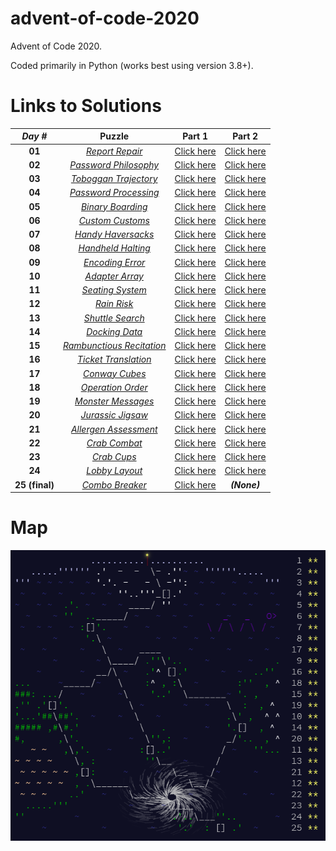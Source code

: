 # advent-of-code-2020
Advent of Code 2020. 

Coded primarily in Python (works best using version 3.8+).

# Links to Solutions

| *Day #* | Puzzle | Part 1 | Part 2 |
| :-----: | :----: | :----: | :----: |
| **01**  | [*Report Repair*](https://adventofcode.com/2020/day/1) | [Click here](./day_01_-_report_repair/part_1.py) | [Click here](./day_01_-_report_repair/part_2.py) |
| **02**  | [*Password Philosophy*](https://adventofcode.com/2020/day/2) | [Click here](./day_02_-_password_philosophy/part_1.py) | [Click here](./day_02_-_password_philosophy/part_2.py) |
| **03**  | [*Toboggan Trajectory*](https://adventofcode.com/2020/day/3) | [Click here](./day_03_-_toboggan_trajectory/part_1.py) | [Click here](./day_03_-_toboggan_trajectory/part_2.py) |
| **04**  | [*Password Processing*](https://adventofcode.com/2020/day/4) | [Click here](./day_04_-_passport_processing/part_1.py) | [Click here](./day_04_-_passport_processing/part_2.py) |
| **05**  | [*Binary Boarding*](https://adventofcode.com/2020/day/5) | [Click here](./day_05_-_binary_boarding/part_1.py) | [Click here](./day_05_-_binary_boarding/part_2.py) |
| **06**  | [*Custom Customs*](https://adventofcode.com/2020/day/6) | [Click here](./day_06_-_custom_customs/part_1.py) | [Click here](./day_06_-_custom_customs/part_2.py) |
| **07**  | [*Handy Haversacks*](https://adventofcode.com/2020/day/7) | [Click here](./day_07_-_handy_haversacks/part_1.py) | [Click here](./day_07_-_handy_haversacks/part_2.py) |
| **08**  | [*Handheld Halting*](https://adventofcode.com/2020/day/8) | [Click here](./day_08_-_handheld_halting/part_1.py) | [Click here](./day_08_-_handheld_halting/part_2.py) |
| **09**  | [*Encoding Error*](https://adventofcode.com/2020/day/9) | [Click here](./day_09_-_encoding_error/part_1.py) | [Click here](./day_09_-_encoding_error/part_2.py) |
| **10** | [*Adapter Array*](https://adventofcode.com/2020/day/10) | [Click here](./day_10_-_adapter_array/part_1.py) | [Click here](./day_10_-_adapter_array/part_2.py) |
| **11** | [*Seating System*](https://adventofcode.com/2020/day/11) | [Click here](./day_11_-_seating_system/part_1.py) | [Click here](./day_11_-_seating_system/part_2.py) |
| **12** | [*Rain Risk*](https://adventofcode.com/2020/day/12) | [Click here](./day_12_-_rain_risk/part_1.py) | [Click here](./day_12_-_rain_risk/part_2.py) |
| **13** | [*Shuttle Search*](https://adventofcode.com/2020/day/13) | [Click here](./day_13_-_shuttle_search/part_1.py) | [Click here](./day_13_-_shuttle_search/part_2.py) |
| **14** | [*Docking Data*](https://adventofcode.com/2020/day/14) | [Click here](./day_14_-_docking_data/part_1.py) | [Click here](./day_14_-_docking_data/part_2.py) |
| **15** | [*Rambunctious Recitation*](https://adventofcode.com/2020/day/15) | [Click here](./day_15_-_rambunctious_recitation/part_1.py) | [Click here](./day_15_-_rambunctious_recitation/part_2.py) |
| **16** | [*Ticket Translation*](https://adventofcode.com/2020/day/16) | [Click here](./day_16_-_ticket_translation/part_1.py) | [Click here](./day_16_-_ticket_translation/part_2.py) |
| **17** | [*Conway Cubes*](https://adventofcode.com/2020/day/17) | [Click here](./day_17_-_conway_cubes/part_1.py) | [Click here](./day_17_-_conway_cubes/part_2.py) |
| **18** | [*Operation Order*](https://adventofcode.com/2020/day/18) | [Click here](./day_18_-_operation_order/part_1.py) | [Click here](./day_18_-_operation_order/part_2.py) |
| **19** | [*Monster Messages*](https://adventofcode.com/2020/day/19) | [Click here](./day_19_-_monster_messages/part_1.py) | [Click here](./day_19_-_monster_messages/part_2.py) |
| **20** | [*Jurassic Jigsaw*](https://adventofcode.com/2020/day/20) | [Click here](./day_20_-_jurassic_jigsaw/part_1.py) | [Click here](./day_20_-_jurassic_jigsaw/part_2.py) |
| **21** | [*Allergen Assessment*](https://adventofcode.com/2020/day/21) | [Click here](./day_21_-_allergen_assessment/part_1.py) | [Click here](./day_21_-_allergen_assessment/part_2.py) |
| **22** | [*Crab Combat*](https://adventofcode.com/2020/day/22) | [Click here](./day_22_-_crab_combat/part_1.py) | [Click here](./day_22_-_crab_combat/part_2.py) |
| **23** | [*Crab Cups*](https://adventofcode.com/2020/day/23) | [Click here](./day_23_-_crab_cups/part_1.py) | [Click here](./day_23_-_crab_cups/part_2.py) |
| **24** | [*Lobby Layout*](https://adventofcode.com/2020/day/24) | [Click here](./day_24_-_lobby_layout/part_1.py) | [Click here](./day_24_-_lobby_layout/part_2.py) |
| **25 (final)** | [*Combo Breaker*](https://adventofcode.com/2020/day/25) | [Click here](./day_25_-_combo_breaker/part_1.py) | __*(None)*__ |

# Map
![](./map.png?raw=true)